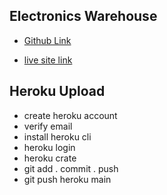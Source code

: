 ## Electronics Warehouse

- [Github Link](https://github.com/ProgrammingHeroWC4/warehouse-management-server-side-mdshohed)

- [live site link](https://salty-escarpment-11127.herokuapp.com/)


## Heroku Upload

- create heroku account
- verify email
- install heroku cli
- heroku login
- heroku crate
- git add . commit . push
- git push heroku main